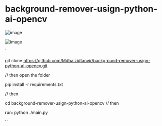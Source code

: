 # background-remover-usign-python-ai-opencv


![image](https://user-images.githubusercontent.com/91944929/209688097-eb07beaa-2749-481a-b837-f1d9cd1f19f5.png)

![image](https://user-images.githubusercontent.com/91944929/209688256-4ec4d964-9c7b-41fd-8e21-585740cb6276.png)

``

git clone https://github.com/Mdbaizidtanvir/background-remover-usign-python-ai-opencv.git

// then open the folder

pip install -r requirements.txt

// then 

cd background-remover-usign-python-ai-opencv
// then 

run: python ./main.py


``
